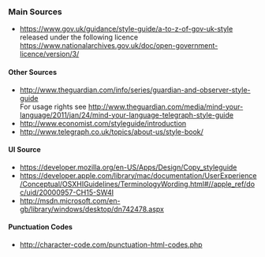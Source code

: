 ### Main Sources 
* https://www.gov.uk/guidance/style-guide/a-to-z-of-gov-uk-style  
released under the following licence https://www.nationalarchives.gov.uk/doc/open-government-licence/version/3/

#### Other Sources
* http://www.theguardian.com/info/series/guardian-and-observer-style-guide  
For usage rights see http://www.theguardian.com/media/mind-your-language/2011/jan/24/mind-your-language-telegraph-style-guide 
* http://www.economist.com/styleguide/introduction
* http://www.telegraph.co.uk/topics/about-us/style-book/

#### UI Source 
* https://developer.mozilla.org/en-US/Apps/Design/Copy_styleguide
* https://developer.apple.com/library/mac/documentation/UserExperience/Conceptual/OSXHIGuidelines/TerminologyWording.html#//apple_ref/doc/uid/20000957-CH15-SW4I
* http://msdn.microsoft.com/en-gb/library/windows/desktop/dn742478.aspx

#### Punctuation Codes
* http://character-code.com/punctuation-html-codes.php
